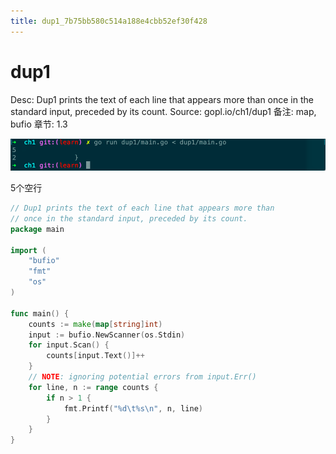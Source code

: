 ```yaml
---
title: dup1_7b75bb580c514a188e4cbb52ef30f428
---
```


# dup1

Desc: Dup1 prints the text of each line that appears more than once in the standard input, preceded by its count.
Source: gopl.io/ch1/dup1
备注: map, bufio
章节: 1.3

![](assets/4a0d512813634ee24d244d538fe71335.png)

5个空行

```go
// Dup1 prints the text of each line that appears more than
// once in the standard input, preceded by its count.
package main

import (
	"bufio"
	"fmt"
	"os"
)

func main() {
	counts := make(map[string]int)
	input := bufio.NewScanner(os.Stdin)
	for input.Scan() {
		counts[input.Text()]++
	}
	// NOTE: ignoring potential errors from input.Err()
	for line, n := range counts {
		if n > 1 {
			fmt.Printf("%d\t%s\n", n, line)
		}
	}
}
```